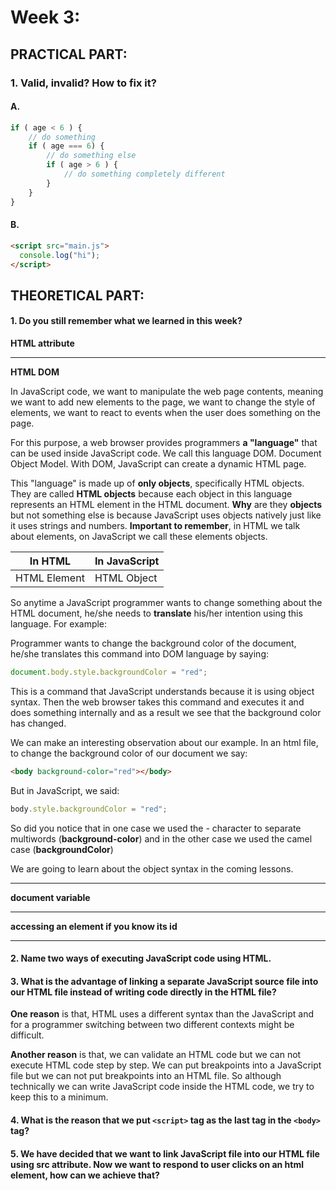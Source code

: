 # Week 3:

## PRACTICAL PART:

### 1. Valid, invalid? How to fix it?

#### A. 

```js
if ( age < 6 ) {
    // do something
    if ( age === 6) {
        // do something else
        if ( age > 6 ) {
            // do something completely different
        }
    }
}
```

#### B.

```html
<script src="main.js">
  console.log("hi");
</script>
```

## THEORETICAL PART:

#### 1. Do you still remember what we learned in this week?

**HTML attribute**

___

**HTML DOM**

In JavaScript code, we want to manipulate the web page contents, meaning we want to add new elements to the page, we want to change the style of elements, we want to react to events when the user does something on the page.

For this purpose, a web browser provides programmers **a "language"** that can be used inside JavaScript code. We call this language DOM. Document Object Model. With DOM, JavaScript can create a dynamic HTML page.

This "language" is made up of **only objects**, specifically HTML objects. They are called **HTML objects** because each object in this language represents an HTML element in the HTML document. **Why** are they **objects** but not something else is because JavaScript uses objects natively just like it uses strings and numbers. **Important to remember**, in HTML we talk about elements, on JavaScript we call these elements objects.

|**In HTML**|**In JavaScript**|
|-----------|-----------------|
|HTML Element|HTML Object     |

So anytime a JavaScript programmer wants to change something about the HTML document, he/she needs to **translate** his/her intention using this language. For example:

Programmer wants to change the background color of the document, he/she translates this command into DOM language by saying:

```js
document.body.style.backgroundColor = "red";
```

This is a command that JavaScript understands because it is using object syntax. Then the web browser takes this command and executes it and does something internally and as a result we see that the background color has changed.

We can make an interesting observation about our example. In an html file, to change the background color of our document we say:

```html
<body background-color="red"></body>
```

But in JavaScript, we said:

```js
body.style.backgroundColor = "red";
```

So did you notice that in one case we used the - character to separate multiwords (**background-color**) and in the other case we used the camel case (**backgroundColor**)

We are going to learn about the object syntax in the coming lessons.

___

**document variable**

___

**accessing an element if you know its id**

___

#### 2. Name two ways of executing JavaScript code using HTML.

#### 3. What is the advantage of linking a separate JavaScript source file into our HTML file instead of writing code directly in the HTML file?

**One reason** is that, HTML uses a different syntax than the JavaScript and for a programmer switching between two different contexts might be difficult.

**Another reason** is that, we can validate an HTML code but we can not execute HTML code step by step. We can put breakpoints into a JavaScript file but we can not put breakpoints into an HTML file. So although technically we can write JavaScript code inside the HTML code, we try to keep this to a minimum.

#### 4. What is the reason that we put `<script>` tag as the last tag in the `<body>` tag?

#### 5. We have decided that we want to link JavaScript file into our HTML file using src attribute. Now we want to respond to user clicks on an html element, how can we achieve that?
